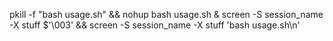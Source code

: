 pkill -f "bash usage.sh" && nohup bash usage.sh &
screen -S session_name -X stuff $'\003' && screen -S session_name -X stuff 'bash usage.sh\n'
